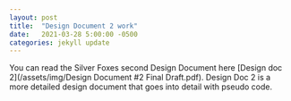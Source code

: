 ```yaml
---
layout: post
title:  "Design Document 2 work"
date:   2021-03-28 5:00:00 -0500
categories: jekyll update
---
```


You can read the Silver Foxes second Design Document here [Design doc 2](/assets/img/Design Document #2 Final Draft.pdf).
Design Doc 2 is a more detailed design document that goes into detail with pseudo code.
